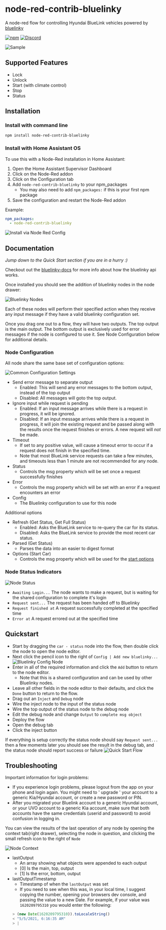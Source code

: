# node-red-contrib-bluelinky
A node-red flow for controlling Hyundai BlueLink vehicles powered by [bluelinky](https://github.com/Hacksore/bluelinky)

[![npm](https://img.shields.io/npm/v/node-red-contrib-bluelinky.svg)](https://www.npmjs.com/package/bluelinky)
[![Discord](https://img.shields.io/discord/652755205041029120)](https://discord.gg/HwnG8sY)

![Sample](docs\sample.jpg?raw=true)

## Supported Features
- Lock
- Unlock
- Start (with climate control)
- Stop
- Status

## Installation

### Install with command line
```sh
npm install node-red-contrib-bluelinky
```
### Install with Home Assistant OS
To use this with a Node-Red installation in Home Assistant:
1. Open the Home Assistant Supervisor Dashboard
1. Click on the Node-Red addon
1. Click on the Configuration tab
1. Add `node-red-contrib-bluelinky` to your npm_packages
   * You may also need to add `npm_packages:` if this is your first npm package
1. Save the configuration and restart the Node-Red addon

Example:
```yaml
npm_packages:
  - node-red-contrib-bluelinky
```
![Install via Node Red Config](docs\install.hassos.jpg?raw=true)


## Documentation
*Jump down to the Quick Start section if you are in a hurry :)*

Checkout out the [bluelinky-docs](https://hacksore.github.io/bluelinky-docs/) for more info about how the bluelinky api works.

Once installed you should see the addition of bluelinky nodes in the node drawer:

![Bluelinky Nodes](docs\new.nodes.jpg?raw=true)

Each of these nodes will perform their specified action when they receive any input message if they have a valid bluelinky configuration set.

Once you drag one out to a flow, they will have two outputs. The top output is the main output. The bottom output is exclusively used for error messages if the node is configured to use it. See Node Configuration below for additional details.

### Node Configuration
All node share the same base set of configuration options:

![Common Configuration Settings](docs\common.config.jpg?raw=true)

* Send error message to separate output
  * Enabled: This will send any error messages to the bottom output, instead of the top output
  * Disabled: All messages will goto the top output.
* Ignore input while request is pending
  * Enabled: If an input message arrives while there is a request in progress, it will be ignored.
  * Disabled: If an input message arrives while there is a request in progress, it will join the existing request and be passed along with the results once the request finishes or errors. A new request will *not* be made.
* Timeout
  * If set to any positive value, will cause a timeout error to occur if a request does not finish in the specified time.
  * Note that most BlueLink service requests can take a few minutes, and timeouts less than 1 minute are not recommended for any node.
* Status
  * Controls the msg property which will be set once a request successfully finishes
* Error
  * Controls the msg property which will be set with an error if a request encounters an error
* Config
  * The Bluelinky configuration to use for this node

Additional options
* Refresh (Get Status, Get Full Status)
  * Enabled: Asks the BlueLink service to re-query the car for its status.
  * Disabled: Asks the BlueLink service to provide the most recent car status.
* Parsed (Get Status)
  * Parses the data into an easier to digest format
* Options (Start Car)
  * Controls the msg property which will be used for the [start options](https://hacksore.github.io/bluelinky-docs/docs/api-reference#start)

### Node Status Indicators
![Node Status](docs\node.status.jpg?raw=true)
* `Awaiting Login...` The node wants to make a request, but is waiting for the shared configuration to complete it's login
* `Request sent...` The request has been handed off to Bluelinky
* `Request finished at` A request successfully completed at the specified time
* `Error at` A request errored out at the specified time

## Quickstart

* Start by dragging the `car - status` node into the flow, then double click the node to open the node editor.
* Next click the pencil icon to the right of `Config | Add new bluelinky...`
![Bluelinky Config Node](docs\bluelinky.config.jpg?raw=true)
* Enter in all of the required information and click the `Add` button to return to the node editor.
  * Note that this is a shared configuration and can be used by other Bluelinky nodes.
* Leave all other fields in the node editor to their defaults, and click the `Done` button to return to the flow.
* Drag out an `Inject` and `Debug` node
* Wire the inject node to the input of the status node
* Wire the top output of the status node to the debug node
* Edit the debug node and change `Output` to `complete msg object`
* Deploy the flow
* Open the debug tab
* Click the inject button

If everything is setup correctly the status node should say `Request sent...` then a few moments later you should see the result in the debug tab, and the status node should report success or failure
![Quick Start Flow](docs\quickstart.flow.jpg?raw=true)

## Troubleshooting
Important information for login problems:
- If you experience login problems, please logout from the app on your phone and login again. You might need to ' upgrade ' your account to a generic Kia/Hyundai account, or create a new password or PIN.
- After you migrated your Bluelink account to a generic Hyundai account, or your UVO account to a generic Kia account, make sure that both accounts have the same credentials (userid and password) to avoid confusion in logging in.

You can view the results of the last operation of any node by opening the context tab(right drawer), selecting the node in question, and clicking the small refresh icon to the right of `Node`

![Node Context](docs\node.context.jpg?raw=true)
* lastOutput
  * An array showing what objects were appended to each output
  * [0] Is the main, top, output
  * [1] Is the error, bottom, output
* lastOutputTimestamp
  * Timestamp of when the `lastOutput` was set
  * If you need to see when this was, in your local time, I suggest copying the number, opening your browsers dev console, and passing the value to a new Date.
  For example, if your value was `1620209795310` you would enter the following:
  ```js
  > (new Date(1620209795310)).toLocaleString()
  < "5/5/2021, 6:16:35 AM"
  > |
  ```